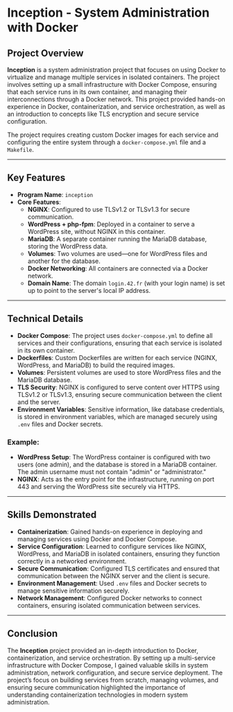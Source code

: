 # Inception - System Administration with Docker

## Project Overview

**Inception** is a system administration project that focuses on using Docker to virtualize and manage multiple services in isolated containers. The project involves setting up a small infrastructure with Docker Compose, ensuring that each service runs in its own container, and managing their interconnections through a Docker network. This project provided hands-on experience in Docker, containerization, and service orchestration, as well as an introduction to concepts like TLS encryption and secure service configuration.

The project requires creating custom Docker images for each service and configuring the entire system through a `docker-compose.yml` file and a `Makefile`.

---

## Key Features

- **Program Name**: `inception`
- **Core Features**:
  - **NGINX**: Configured to use TLSv1.2 or TLSv1.3 for secure communication.
  - **WordPress + php-fpm**: Deployed in a container to serve a WordPress site, without NGINX in this container.
  - **MariaDB**: A separate container running the MariaDB database, storing the WordPress data.
  - **Volumes**: Two volumes are used—one for WordPress files and another for the database.
  - **Docker Networking**: All containers are connected via a Docker network.
  - **Domain Name**: The domain `login.42.fr` (with your login name) is set up to point to the server's local IP address.

---

## Technical Details

- **Docker Compose**: The project uses `docker-compose.yml` to define all services and their configurations, ensuring that each service is isolated in its own container.
- **Dockerfiles**: Custom Dockerfiles are written for each service (NGINX, WordPress, and MariaDB) to build the required images.
- **Volumes**: Persistent volumes are used to store WordPress files and the MariaDB database.
- **TLS Security**: NGINX is configured to serve content over HTTPS using TLSv1.2 or TLSv1.3, ensuring secure communication between the client and the server.
- **Environment Variables**: Sensitive information, like database credentials, is stored in environment variables, which are managed securely using `.env` files and Docker secrets.

### Example:
- **WordPress Setup**: The WordPress container is configured with two users (one admin), and the database is stored in a MariaDB container. The admin username must not contain "admin" or "administrator."
- **NGINX**: Acts as the entry point for the infrastructure, running on port 443 and serving the WordPress site securely via HTTPS.

---

## Skills Demonstrated

- **Containerization**: Gained hands-on experience in deploying and managing services using Docker and Docker Compose.
- **Service Configuration**: Learned to configure services like NGINX, WordPress, and MariaDB in isolated containers, ensuring they function correctly in a networked environment.
- **Secure Communication**: Configured TLS certificates and ensured that communication between the NGINX server and the client is secure.
- **Environment Management**: Used `.env` files and Docker secrets to manage sensitive information securely.
- **Network Management**: Configured Docker networks to connect containers, ensuring isolated communication between services.

---

## Conclusion

The **Inception** project provided an in-depth introduction to Docker, containerization, and service orchestration. By setting up a multi-service infrastructure with Docker Compose, I gained valuable skills in system administration, network configuration, and secure service deployment. The project’s focus on building services from scratch, managing volumes, and ensuring secure communication highlighted the importance of understanding containerization technologies in modern system administration.
